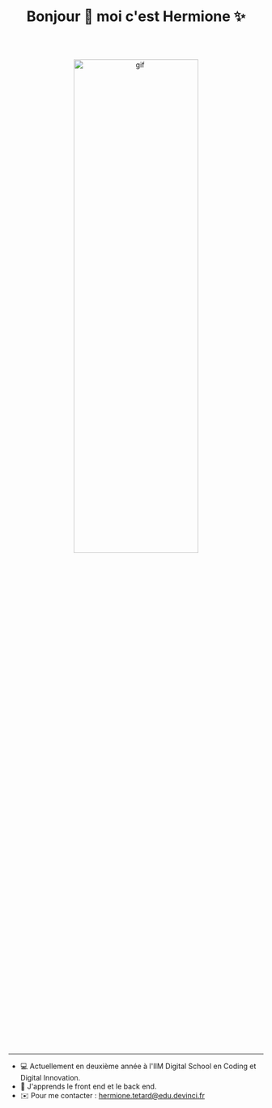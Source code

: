 <!DOCTYPE html>
<html lang="en">
<head>
    <meta charset="UTF-8">
    <meta name="viewport" content="width=device-width, initial-scale=1.0">
    <title>Document</title>
</head>
<body>

# <div align="center">Bonjour :wave: moi c'est Hermione :sparkles:</div>


<br><br>
<p align="center">
  <img src="image\your_name.gif" alt="gif" width="70%" height="50%" />
</p>


<hr>
</hr>
    
* :computer: Actuellement en deuxième année à l'IIM Digital School en Coding et Digital Innovation.
* :book: J'apprends le front end et le back end.
* :envelope: Pour me contacter : hermione.tetard@edu.devinci.fr


</body>
</html>




